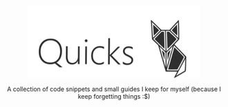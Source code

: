 <p align="center">
<img width="400px" align="center" src="git-images/quicks.svg"></h1> 
<br>
<br>
A collection of code snippets and small guides I keep for myself (because I keep forgetting things :$)
</p>


